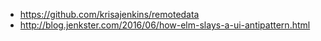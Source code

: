 - https://github.com/krisajenkins/remotedata
- http://blog.jenkster.com/2016/06/how-elm-slays-a-ui-antipattern.html
